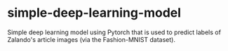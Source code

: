 # simple-deep-learning-model
Simple deep learning model using Pytorch that is used to predict labels of Zalando's article images (via the Fashion-MNIST dataset). 
